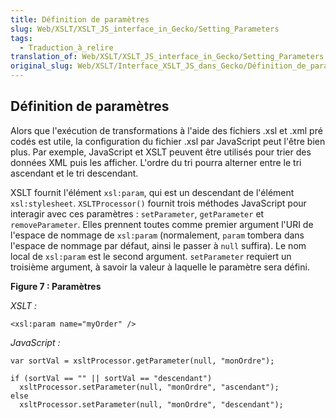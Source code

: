 ```yaml
---
title: Définition de paramètres
slug: Web/XSLT/XSLT_JS_interface_in_Gecko/Setting_Parameters
tags:
  - Traduction_à_relire
translation_of: Web/XSLT/XSLT_JS_interface_in_Gecko/Setting_Parameters
original_slug: Web/XSLT/Interface_XSLT_JS_dans_Gecko/Définition_de_paramètres
---
```

## Définition de paramètres

Alors que l'exécution de transformations à l'aide des fichiers .xsl et .xml pré codés est utile, la configuration du fichier .xsl par JavaScript peut l'être bien plus. Par exemple, JavaScript et XSLT peuvent être utilisés pour trier des données XML puis les afficher. L'ordre du tri pourra alterner entre le tri ascendant et le tri descendant.

XSLT fournit l'élément `xsl:param`, qui est un descendant de l'élément `xsl:stylesheet`. `XSLTProcessor()` fournit trois méthodes JavaScript pour interagir avec ces paramètres&nbsp;: `setParameter`, `getParameter` et `removeParameter`. Elles prennent toutes comme premier argument l'URI de l'espace de nommage de `xsl:param` (normalement, `param` tombera dans l'espace de nommage par défaut, ainsi le passer à `null` suffira). Le nom local de `xsl:param` est le second argument. `setParameter` requiert un troisième argument, à savoir la valeur à laquelle le paramètre sera défini.

**Figure 7&nbsp;: Paramètres**

_XSLT&nbsp;:_

    <xsl:param name="myOrder" />

_JavaScript&nbsp;:_

    var sortVal = xsltProcessor.getParameter(null, "monOrdre");

    if (sortVal == "" || sortVal == "descendant")
      xsltProcessor.setParameter(null, "monOrdre", "ascendant");
    else
      xsltProcessor.setParameter(null, "monOrdre", "descendant");
